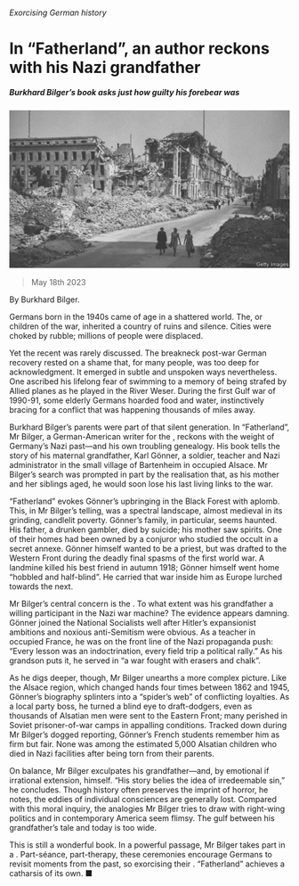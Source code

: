 ###### Exorcising German history

# In “Fatherland”, an author reckons with his Nazi grandfather 

##### Burkhard Bilger’s book asks just how guilty his forebear was 

![image](images/20230520_CUP503.jpg) 

> May 18th 2023 

 By Burkhard Bilger. 

Germans born in the 1940s came of age in a shattered world. The, or children of the war, inherited a country of ruins and silence. Cities were choked by rubble; millions of people were displaced.

Yet the recent  was rarely discussed. The breakneck post-war German recovery rested on a shame that, for many people, was too deep for acknowledgment. It emerged in subtle and unspoken ways nevertheless. One  ascribed his lifelong fear of swimming to a memory of being strafed by Allied planes as he played in the River Weser. During the first Gulf war of 1990-91, some elderly Germans hoarded food and water, instinctively bracing for a conflict that was happening thousands of miles away.

Burkhard Bilger’s parents were part of that silent generation. In “Fatherland”, Mr Bilger, a German-American writer for the , reckons with the weight of Germany’s Nazi past—and his own troubling genealogy. His book tells the story of his maternal grandfather, Karl Gönner, a soldier, teacher and Nazi administrator in the small village of Bartenheim in occupied Alsace. Mr Bilger’s search was prompted in part by the realisation that, as his mother and her siblings aged, he would soon lose his last living links to the war. 

“Fatherland” evokes Gönner’s upbringing in the Black Forest with aplomb. This, in Mr Bilger’s telling, was a spectral landscape, almost medieval in its grinding, candlelit poverty. Gönner’s family, in particular, seems haunted. His father, a drunken gambler, died by suicide; his mother saw spirits. One of their homes had been owned by a conjuror who studied the occult in a secret annexe. Gönner himself wanted to be a priest, but was drafted to the Western Front during the deadly final spasms of the first world war. A landmine killed his best friend in autumn 1918; Gönner himself went home “hobbled and half-blind”. He carried that war inside him as Europe lurched towards the next.

Mr Bilger’s central concern is the . To what extent was his grandfather a willing participant in the Nazi war machine? The evidence appears damning. Gönner joined the National Socialists well after Hitler’s expansionist ambitions and noxious anti-Semitism were obvious. As a teacher in occupied France, he was on the front line of the Nazi propaganda push: “Every lesson was an indoctrination, every field trip a political rally.” As his grandson puts it, he served in “a war fought with erasers and chalk”.

As he digs deeper, though, Mr Bilger unearths a more complex picture. Like the Alsace region, which changed hands four times between 1862 and 1945, Gönner’s biography splinters into a “spider’s web” of conflicting loyalties. As a local party boss, he turned a blind eye to draft-dodgers, even as thousands of Alsatian men were sent to the Eastern Front; many perished in Soviet prisoner-of-war camps in appalling conditions. Tracked down during Mr Bilger’s dogged reporting, Gönner’s French students remember him as firm but fair. None was among the estimated 5,000 Alsatian children who died in Nazi facilities after being torn from their parents.

On balance, Mr Bilger exculpates his grandfather—and, by emotional if irrational extension, himself. “His story belies the idea of irredeemable sin,” he concludes. Though history often preserves the imprint of horror, he notes, the eddies of individual consciences are generally lost. Compared with this moral inquiry, the analogies Mr Bilger tries to draw with right-wing politics and  in contemporary America seem flimsy. The gulf between his grandfather’s tale and today is too wide.

This is still a wonderful book. In a powerful passage, Mr Bilger takes part in a . Part-séance, part-therapy, these ceremonies encourage Germans to revisit moments from the past, so exorcising their . “Fatherland” achieves a catharsis of its own. ■


